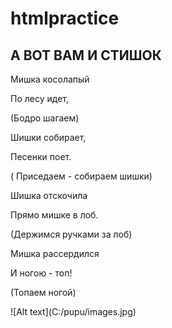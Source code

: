 # htmlpractice
## А ВОТ ВАМ И СТИШОК
<p>Мишка косолапый
<p>По лесу идет,
<p>(Бодро шагаем)
<p>Шишки собирает,
<p>Песенки поет.
<p>( Приседаем - собираем шишки)
<p>Шишка отскочила
<p>Прямо мишке в лоб.
<p>(Держимся ручками за лоб)
<p>Мишка рассердился
<p>И ногою - топ!
<p>(Топаем ногой)
<p> ![Alt text](C:/pupu/images.jpg)
